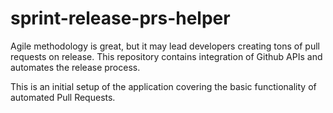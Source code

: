 # sprint-release-prs-helper
Agile methodology is great, but it may lead developers creating tons of pull requests on release. This repository contains integration of Github APIs and automates the release process.

This is an initial setup of the application covering the basic functionality of automated Pull Requests.
